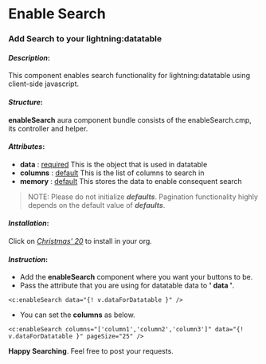 # Enable Search

### Add Search to your **lightning:datatable**

#### _Description_:

This component enables search functionality for lightning:datatable using client-side javascript.

#### _Structure_:

**enableSearch** aura component bundle consists of the enableSearch.cmp, its controller and helper.

#### _Attributes_:

- **data** : [required](/#) This is the object that is used in datatable
- **columns** : [default](/#) This is the list of columns to search in
- **memory** : [default](/#) This stores the data to enable consequent search

> NOTE: Please do not initialize _**defaults**_. Pagination functionality highly depends on the default value of _**defaults**_.

#### _Installation_:

Click on [_Christmas' 20_](https://login.salesforce.com/packaging/installPackage.apexp?p0=04t2v000006Sn5q&isdtp=p1) to install in your org.

#### _Instruction_:

- Add the **enableSearch** component where you want your buttons to be.
- Pass the attribute that you are using for datatable data to **' data '**.

`<c:enableSearch data="{! v.dataForDatatable }" />`

- You can set the **columns** as below.

`<c:enableSearch columns="['column1','column2','column3']" data="{! v.dataForDatatable }" pageSize="25" />`

**Happy Searching**. Feel free to post your requests.
